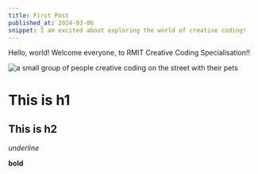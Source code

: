 ```yaml
---
title: First Post
published_at: 2024-03-06
snippet: I am excited about exploring the world of creative coding!
---
```


Hello, world! Welcome everyone, to RMIT Creative Coding Specialisation!! 

![a small group of people creative coding on the street with their pets](/240306_first_post/background1.png)

# This is h1

## This is h2

_underline_

**bold**
